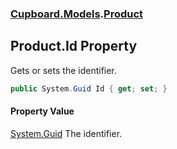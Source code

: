 ### [Cupboard.Models](Cupboard_Models.md 'Cupboard.Models').[Product](Cupboard_Models_Product.md 'Cupboard.Models.Product')
## Product.Id Property
Gets or sets the identifier.  
```csharp
public System.Guid Id { get; set; }
```
#### Property Value
[System.Guid](https://docs.microsoft.com/en-us/dotnet/api/System.Guid 'System.Guid')
The identifier.  
